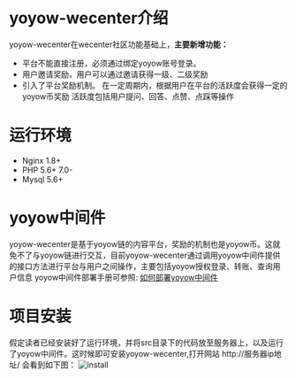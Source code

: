 # yoyow-wecenter介绍
  yoyow-wecenter在wecenter社区功能基础上，**主要新增功能：**
  * 平台不能直接注册，必须通过绑定yoyow账号登录。
  * 用户邀请奖励，用户可以通过邀请获得一级、二级奖励
  * 引入了平台奖励机制。 在一定周期内，根据用户在平台的活跃度会获得一定的yoyow币奖励
     活跃度包括用户提问、回答、点赞、点踩等操作
    
    
# 运行环境
  * Nginx 1.8+
  * PHP 5.6+ 7.0-
  * Mysql 5.6+
  
  
# yoyow中间件
  yoyow-wecenter是基于yoyow链的内容平台，奖励的机制也是yoyow币。这就免不了与yoyow链进行交互，目前yoyow-wecenter通过调用yoyow中间件提供的接口方法进行平台与用户之间操作，主要包括yoyow授权登录、转账、查询用户信息
  yoyow中间件部署手册可参照: [如何部署yoyow中间件](https://github.com/yoyow-org/yoyow-node-sdk/tree/master/middleware)
  
  
# 项目安装
  假定读者已经安装好了运行环境，并将src目录下的代码放至服务器上，以及运行了yoyow中间件。这时候即可安装yoyow-wecenter,打开网站 http://服务器ip地址/ 会看到如下图：
  ![install](https://github.com/yoyow-org/yoyow-wecenter/blob/master/public/images/install.jpg)
  
